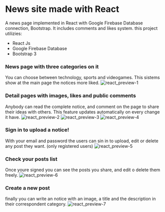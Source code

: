 # News site made with React
A news page implemented in React with Google Firebase Database connection, Bootstrap. It includes comments and likes system.
this project utilizies:
* React Js
* Google Firebase Database
* Bootstrap 3

### News page with three categories on it
You can choose between technology, sports and videogames. This sistems show at the main page the notices more liked.
![react_preview-1](https://user-images.githubusercontent.com/43797347/127060150-79d9ed14-62ce-4bc1-9ec6-31ca54a34eea.png)

### Detail pages with images, likes and public comments
Anybody can read the complete notice, and comment on the page to share their ideas with others.
This feature updates automatically on every change it have.
![react_preview-2](https://user-images.githubusercontent.com/43797347/127060405-30dd1101-ac50-4db2-b047-fbe25fcd5b30.png)
![react_preview-3](https://user-images.githubusercontent.com/43797347/127060426-a363d22f-14fb-46b7-80a5-ff9cd5a8dc8c.png)
![react_preview-4](https://user-images.githubusercontent.com/43797347/127060432-65f191ea-b123-4a84-a4ce-6e6273f651ad.png)

### Sign in to upload a notice!
With your email and password the users can sin in to upload, edit or delete any post they want.
(only registered users)
![react_preview-5](https://user-images.githubusercontent.com/43797347/127060543-972ffec6-8368-4b62-ab25-db507ab9ce7d.png)

### Check your posts list
Once youre signed you can see the posts you share, and edit o delete them freely.
![react_preview-6](https://user-images.githubusercontent.com/43797347/127060675-1c6d946d-8510-4b45-b1f1-43dbbbc3521a.png)

### Create a new post
finally you can write an notice with an image, a title and the description in their correspondent category.
![react_preview-7](https://user-images.githubusercontent.com/43797347/127060793-16650d25-fe1d-4da8-bc23-182c33cc6a8c.png)
